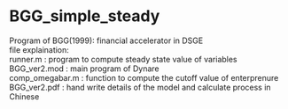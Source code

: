 # BGG_simple_steady
Program of BGG(1999): financial accelerator in DSGE <br>
file explaination: <br>
runner.m : program to compute steady state value of variables <br>
BGG_ver2.mod : main program of Dynare <br>
comp_omegabar.m : function to compute the cutoff value of enterprenure <br>
BGG_ver2.pdf : hand write details of the model and calculate process in Chinese <br>
